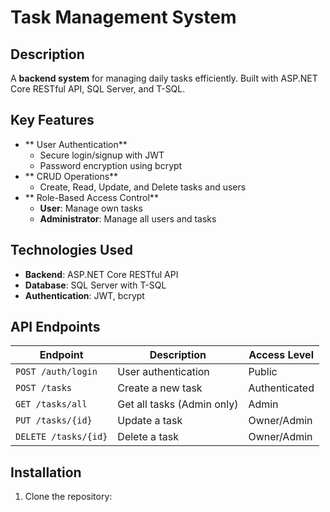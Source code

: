 # Task Management System

##  Description  
A **backend system** for managing daily tasks efficiently. Built with ASP.NET Core RESTful API, SQL Server, and T-SQL.  

##  Key Features  
- ** User Authentication**  
  - Secure login/signup with JWT  
  - Password encryption using bcrypt  
- ** CRUD Operations**  
  - Create, Read, Update, and Delete tasks and users  
- ** Role-Based Access Control**  
  - **User**: Manage own tasks  
  - **Administrator**: Manage all users and tasks  

##  Technologies Used  
- **Backend**: ASP.NET Core RESTful API  
- **Database**: SQL Server with T-SQL  
- **Authentication**: JWT, bcrypt  

##  API Endpoints  
| Endpoint              | Description                     | Access Level     |
|-----------------------|---------------------------------|------------------|
| `POST /auth/login`    | User authentication            | Public           |
| `POST /tasks`         | Create a new task              | Authenticated    |
| `GET /tasks/all`      | Get all tasks (Admin only)     | Admin            |
| `PUT /tasks/{id}`     | Update a task                  | Owner/Admin      |
| `DELETE /tasks/{id}`  | Delete a task                  | Owner/Admin      |

##  Installation  
1. Clone the repository:  
   ```bash
